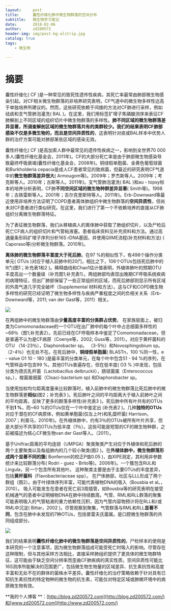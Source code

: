 ```yaml
---
layout:     post
title:      囊性纤维化肺中微生物群落的空间分布
subtitle:   微生物学习笔记
date:       2018-02-06
author:     zd200572
header-img: img/post-bg-alitrip.jpg
catalog: true
tags:
    - 微生物

---
```


# 摘要

囊性纤维化( CF )是一种常见的致死性遗传性疾病，其死亡率最常由肺部微生物感染引起。对CF相关微生物群落的非培养研究表明，CF气道中的微生物多样性远高于单独培养所建议的。然而，这些研究依赖于间接的方法对CF肺进行采样，例如祛痰和支气管肺泡灌洗( BAL )。在这里，我们用标签扩增子焦磷酸测序来表征CF肺解剖上不同区域的组织切片中微生物群落的多样性。**肺不同区域的微生物群落差异显著，所调查解剖区域的微生物群落共有的类群较少。**我们的结果表明CF肺部感染不仅是多**微生物的，而且是空间异质性的**，这表明针对痰或BAL样本中优势人群的治疗方案可能对肺部某些区域的感染无效。



囊性纤维化( CF )是高加索人群中最常见的遗传性疾病之一，影响到全世界70 000多人(囊性纤维化基金会，2011年)。CF的大部分死亡率是由于肺部微生物感染导致最终呼吸衰竭(囊性纤维化基金会，2008年)。铜绿假单胞菌、金黄色葡萄球菌和Burkholderia cepacia是成人CF患者常见的致病菌，但最近的研究表明CF气道中的**微生物群落差异很大**( Armougom等)。2009年；罗杰斯等人。2009年；考克斯等人。2010年；古斯等人。2011年)。支气管肺泡灌洗( BAL )和au - topsy标本的培养分析表明，CF肺**不同空间区域的微生物种群差异显著**( Smith等)。1998年；古铁雷斯等人。2001年；吉尔克里斯特等人。2011年)。Erb-Downward等最近使用非培养方法证明了COPD患者离体肺组织中微生物群落的**空间异质性**，但尚未对CF患者进行类似研究。在这里，我们进行了第一个不依赖培养的直接从CF肺组织分离微生物群落特征。

为了表征微生物群落，我们从移植病人的离体肺中获取了肺组织切片，以及尸检后死亡CF病人的组织切片和气管粘液塞。患者临床资料见补充资料和方法。通过高通量条形码扩增子序列分析16S rDNA基因，并使用QIIME流程(补充材料和方法) ( Caporaso等)分析微生物群落。2010年)。

**离体肺的微生物群落丰富度大于死后肺**。在97 %的相似性下，有498个操作分类单元( OTUs )对应于植入前肺中的20门，相比之下，106个OTUs包括死后肺中的9门(图1；补充表1和2 )。稀释曲线和Chao1估计值表明，外植体肺叶的预期OTU丰度高出一个数量级（补充图1;补充表1）。两组肺部均表现出晚期CF呼吸系统疾病的病理特征，但出厂肺部保留了一些正常组织的区域，而死后肺部则显示所有区域的外周气道几乎完全破坏（Supplemental 材料和方法）。这与CF和COPD微生物多样性的研究已经证明了微生物多样性与疾病严重程度之间的负相关关系（Erb-Downward等，2011; van der Gast等，2011）相关。

![](https://media.nature.com/m685/nature-assets/ismej/journal/v6/n2/images/ismej2011104f1.jpg)

在两组肺中的微生物群落由**少量高度丰富的分类群占优势**。 在家族层面上，被归类为Comomonadaceae的一个OTU在出厂肺中的每个叶中占总细菌多样性的~68％（图1;补充表2）。先前已经在CF呼吸样本中鉴定了Comomonadaceae，但是普遍不认为是CF病原（Coenye等，2002; Guss等，2011）。对应于黄杆菌科的OTU （14-23％），Diaphorobacter sp。 （3-5％）和Novosphingobium sp。 （2-4％）也无处不在。在死后肺中，**铜绿假单胞菌**( BLASTn，100 %同一性，e - value O1 10 - 180 )是最丰富的分类单元，在每个叶中包含51 - 94 %的序列，在气管样品中包含99 %。其他OTUs普遍存在，但在低丰度( O3 % )中发现，包括分类为德氏乳杆菌（Lactobacillus delbruckii），肠球菌属（Enterococcus sp。），梭菌属细菌（Cloaci-bacterium sp) 和Diaphorobacter sp。

当使用加权均匀距离度量来比较群落时，植入前肺中的微生物群落比死后肺中的微生物群落更**相似**(图2；补充表3 )。死后肺叶之间的平均距离大于植入前肺叶之间的平均距离，反映了更多的群落多样性(补充表3 )。死后肺中所有叶共有的OTUs不到**1 %**，而~60 %的OTUs仅在一个叶中鉴定出 (补充表2 )。几种**独特的OTUs**对应于潜在的CF病原体，例如黄单胞菌(仅左上叶)和乳糜杆菌( Harrison，2007；利普马，2010年)。在外植体肺中，约有3％的OTUs被所有叶片共享，但是大部分不共享的OTUs为低丰度（1％）。这些可能是短暂的CF的微生物种群，之前被描述为核心CF微生物van der Gast等人。（2011）。

基于Unifrac距离的平均连锁（UMPGA）聚类聚类产生对应于外植体和死后肺的两个主要聚类以及每组肺内的几个较小聚类(图2 )。在**外植体肺中，微生物群落形成两个显著不同的簇**( Bonferroni的校正P值0.05 )，由XIPE测定，其利用非参数统计来比较群落分布( Rodri - guez - Brito等)。2006年)。一个簇包含RUL和Lingula，另一个包含所有其他叶。 这种聚类主要是由于主要OTUs的丰度差异，包括**黄杆菌科**（Flavobacteriaceae spp）。 在尸体肺部，社区与LLL形成了两个群组（图2）。由于叶绿体序列丰富，可能代表植物DNA的吸入（Bousbia et al。，2010）。 吸入可能发生在患者在死亡前3周插管，如Bousbia等的研究表明在接受机械通气的患者中证明植物DNA在肺中持续数周。气管、RML和RLL群落的聚集可能表明吸入的气管粘液的重力依赖性沉积，因为气管内容物预计将在RLL和/或RML中沉淀( Bittar，2002 )。尽管观察到聚集，气管群落与RML和RLL**显著不同**，包含在肺中未发现的7种OTUs，包括普雷夫氏菌属。是口腔微生物群落的共同组成部分。

![](https://media.nature.com/m685/nature-assets/ismej/journal/v6/n2/images/ismej2011104f2.jpg)

我们的结果表明**囊性纤维化肺中的微生物群落是空间异质性的**。尸检样本的使用是本研究的一个注意事项，因为微生物群落组成可能受死亡时吸入的影响。尽管存在这种限制，但与其他采样方法相比，直接采样肺组织提供了更具体的微生物群特征，这可能由于缺乏空间分辨率而歪曲CF肺疾病的真实性质。空间异质性可能比16S测序所能解决的范围更广，包括微生物生物量的区域差异、抗生素抗性和高度丰富和无处不在的群体的菌株水平差异。囊性纤维化的治疗策略依赖于针对具有已知抗生素抗性的特定物种的微生物的抗生素，可能仅对特定区域或肺微环境中的病原微生物有效。





**我的个人博客 **：[http://blog.zd200572.com](http://blog.zd200572.com/)和[www.zd200572.com](http://www.zd200572.com/)



